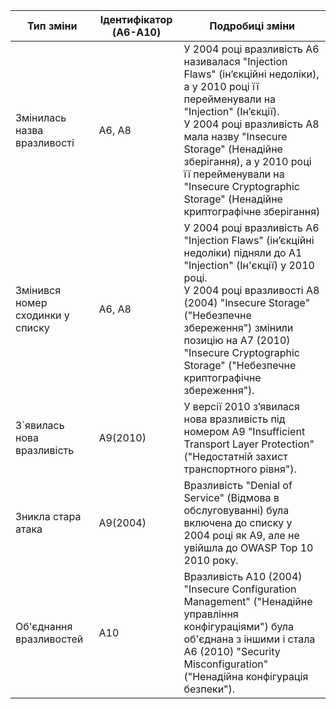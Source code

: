 | Тип зміни                                    | Ідентифікатор (A6-A10) | Подробиці зміни                                                                                       |
|----------------------------------------------|-------------------------|-------------------------------------------------------------------------------------------------------|
| Змінилась назва вразливості                  | A6, A8  | 	У 2004 році вразливість A6 називалася "Injection Flaws" (ін’єкційні недоліки), а у 2010 році її перейменували на "Injection" (Ін’єкції). <br> У 2004 році вразливість A8 мала назву "Insecure Storage" (Ненадійне зберігання), а у 2010 році її перейменували на "Insecure Cryptographic Storage" (Ненадійне криптографічне зберігання)    |
| Змінився номер сходинки у списку             | A6, A8  | У 2004 році вразливість A6 "Injection Flaws" (ін’єкційні недоліки) підняли до A1 "Injection" (Ін'єкції) у 2010 році. <br> У 2004 році вразливості A8 (2004) "Insecure Storage" ("Небезпечне збереження") змінили позицію на A7 (2010) "Insecure Cryptographic Storage" ("Небезпечне криптографічне збереження").|
| З`явилась нова вразливість                   | A9(2010)  | У версії 2010 з’явилася нова вразливість під номером A9 "Insufficient Transport Layer Protection" ("Недостатній захист транспортного рівня"). |
| Зникла стара атака                           | A9(2004) | Вразливість "Denial of Service" (Відмова в обслуговуванні) була включена до списку у 2004 році як A9, але не увійшла до OWASP Top 10 2010 року.  |
| Об'єднання вразливостей                      | A10  | Вразливість A10 (2004) "Insecure Configuration Management" ("Ненадійне управління конфігураціями") була об'єднана з іншими і стала A6 (2010) "Security Misconfiguration" ("Ненадійна конфігурація безпеки").  |
